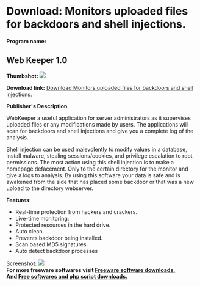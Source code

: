 # Download: Monitors uploaded files for backdoors and shell injections.

**Program name:**

## Web Keeper 1.0

  
**Thumbshot:** ![](http://www.freewarefiles.com/screenshot/webkeeper1_md.gif)   
  
**Download link:** [Download Monitors uploaded files for backdoors and shell injections.](http://freesoftwares.boysofts.com/Web-Keeper_program_40969.html)  
  


**Publisher's Description**  
  


WebKeeper a useful application for server administrators as it supervises uploaded files or any modifications made by users. The applications will scan for backdoors and shell injections and give you a complete log of the analysis. 

Shell injection can be used malevolently to modify values in a database, install malware, stealing sessions/cookies, and privilege escalation to root permissions. The most action using this shell injection is to make a homepage defacement. Only to the certain directory for the monitor and give a logs to analysis. By using this software your data is safe and is awakened from the side that has placed some backdoor or that was a new upload to the directory webserver.

**Features:**

  * Real-time protection from hackers and crackers. 
  * Live-time monitoring. 
  * Protected resources in the hard drive. 
  * Auto clean. 
  * Prevents backdoor being installed. 
  * Scan based MD5 signatures. 
  * Auto detect backdoor processes 

  
  
Screenshot: ![](http://www.freewarefiles.com/screenshot/webkeeper1.gif)   
**For more freeware softwares visit [Freeware software downloads.](http://freesoftwares.boysofts.com/)**   
**And [Free softwares and php script downloads.](http://www.boysofts.com/)**

